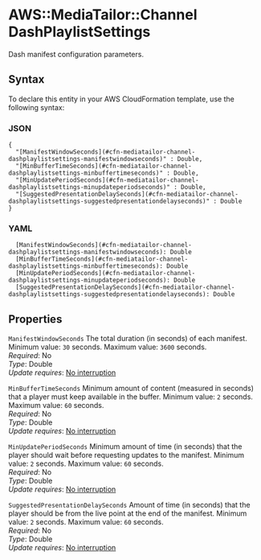 # AWS::MediaTailor::Channel DashPlaylistSettings<a name="aws-properties-mediatailor-channel-dashplaylistsettings"></a>

Dash manifest configuration parameters\.

## Syntax<a name="aws-properties-mediatailor-channel-dashplaylistsettings-syntax"></a>

To declare this entity in your AWS CloudFormation template, use the following syntax:

### JSON<a name="aws-properties-mediatailor-channel-dashplaylistsettings-syntax.json"></a>

```
{
  "[ManifestWindowSeconds](#cfn-mediatailor-channel-dashplaylistsettings-manifestwindowseconds)" : Double,
  "[MinBufferTimeSeconds](#cfn-mediatailor-channel-dashplaylistsettings-minbuffertimeseconds)" : Double,
  "[MinUpdatePeriodSeconds](#cfn-mediatailor-channel-dashplaylistsettings-minupdateperiodseconds)" : Double,
  "[SuggestedPresentationDelaySeconds](#cfn-mediatailor-channel-dashplaylistsettings-suggestedpresentationdelayseconds)" : Double
}
```

### YAML<a name="aws-properties-mediatailor-channel-dashplaylistsettings-syntax.yaml"></a>

```
  [ManifestWindowSeconds](#cfn-mediatailor-channel-dashplaylistsettings-manifestwindowseconds): Double
  [MinBufferTimeSeconds](#cfn-mediatailor-channel-dashplaylistsettings-minbuffertimeseconds): Double
  [MinUpdatePeriodSeconds](#cfn-mediatailor-channel-dashplaylistsettings-minupdateperiodseconds): Double
  [SuggestedPresentationDelaySeconds](#cfn-mediatailor-channel-dashplaylistsettings-suggestedpresentationdelayseconds): Double
```

## Properties<a name="aws-properties-mediatailor-channel-dashplaylistsettings-properties"></a>

`ManifestWindowSeconds`  <a name="cfn-mediatailor-channel-dashplaylistsettings-manifestwindowseconds"></a>
The total duration \(in seconds\) of each manifest\. Minimum value: `30` seconds\. Maximum value: `3600` seconds\.  
*Required*: No  
*Type*: Double  
*Update requires*: [No interruption](https://docs.aws.amazon.com/AWSCloudFormation/latest/UserGuide/using-cfn-updating-stacks-update-behaviors.html#update-no-interrupt)

`MinBufferTimeSeconds`  <a name="cfn-mediatailor-channel-dashplaylistsettings-minbuffertimeseconds"></a>
Minimum amount of content \(measured in seconds\) that a player must keep available in the buffer\. Minimum value: `2` seconds\. Maximum value: `60` seconds\.  
*Required*: No  
*Type*: Double  
*Update requires*: [No interruption](https://docs.aws.amazon.com/AWSCloudFormation/latest/UserGuide/using-cfn-updating-stacks-update-behaviors.html#update-no-interrupt)

`MinUpdatePeriodSeconds`  <a name="cfn-mediatailor-channel-dashplaylistsettings-minupdateperiodseconds"></a>
Minimum amount of time \(in seconds\) that the player should wait before requesting updates to the manifest\. Minimum value: `2` seconds\. Maximum value: `60` seconds\.  
*Required*: No  
*Type*: Double  
*Update requires*: [No interruption](https://docs.aws.amazon.com/AWSCloudFormation/latest/UserGuide/using-cfn-updating-stacks-update-behaviors.html#update-no-interrupt)

`SuggestedPresentationDelaySeconds`  <a name="cfn-mediatailor-channel-dashplaylistsettings-suggestedpresentationdelayseconds"></a>
Amount of time \(in seconds\) that the player should be from the live point at the end of the manifest\. Minimum value: `2` seconds\. Maximum value: `60` seconds\.  
*Required*: No  
*Type*: Double  
*Update requires*: [No interruption](https://docs.aws.amazon.com/AWSCloudFormation/latest/UserGuide/using-cfn-updating-stacks-update-behaviors.html#update-no-interrupt)